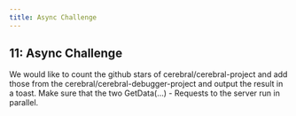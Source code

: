 ```yaml
---
title: Async Challenge
---
```


## 11: Async Challenge

We would like to count the github stars of cerebral/cerebral-project and add those from the cerebral/cerebral-debugger-project and output the result in a toast.
Make sure that the two GetData(...) - Requests to the server run in parallel.
